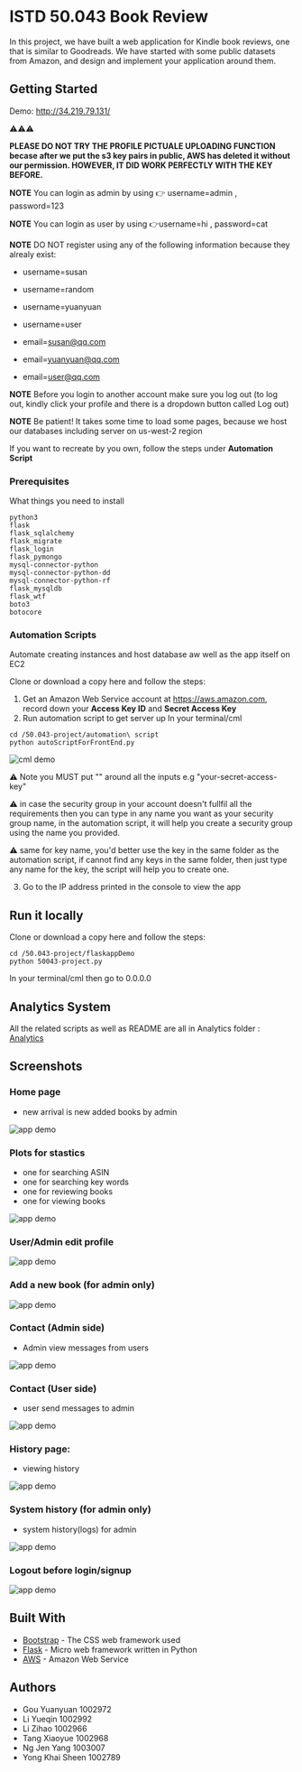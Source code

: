 # ISTD 50.043 Book Review

In this project, we have built a web application for Kindle book reviews, one that is similar to Goodreads. We have started with some public datasets from Amazon, and design and implement your application around them.

## Getting Started

Demo: http://34.219.79.131/

⚠️⚠️⚠️ 

**PLEASE DO NOT TRY THE PROFILE PICTUALE UPLOADING FUNCTION becase after we put the s3 key pairs in public, AWS has deleted it without our permission. HOWEVER, IT DID WORK PERFECTLY WITH THE KEY BEFORE.**

**NOTE** You can login as admin by using 👉 username=admin , password=123

**NOTE** You can login as user by using 👉username=hi , password=cat

**NOTE** DO NOT register using any of the following information because they alrealy exist:

* username=susan

* username=random

* username=yuanyuan

* username=user

* email=susan@qq.com

* email=yuanyuan@qq.com

* email=user@qq.com

**NOTE** Before you login to another account make sure you log out (to log out, kindly click your profile and there is a dropdown button called Log out)

**NOTE** Be patient! It takes some time to load some pages, because we host our databases including server on us-west-2 region 

If you want to recreate by you own, follow the steps under **Automation Script**



### Prerequisites

What things you need to install

```
python3
flask
flask_sqlalchemy
flask_migrate
flask_login
flask_pymongo
mysql-connector-python
mysql-connector-python-dd
mysql-connector-python-rf
flask_mysqldb
flask_wtf
boto3
botocore
```

### Automation Scripts

Automate creating instances and host database aw well as the app itself on EC2

Clone or download a copy here and follow the steps:
1. Get an Amazon Web Service account at https://aws.amazon.com, record down your **Access Key ID** and **Secret Access Key**
2. Run automation script to get server up
In your terminal/cml
```
cd /50.043-project/automation\ script
python autoScriptForFrontEnd.py
```
![cml demo](screenshot/automation1.png)

⚠️ Note you MUST put "" around all the inputs e.g "your-secret-access-key"

⚠️ in case the security group in your account doesn't fullfil all the requirements then you can type in any name you want as your security group name, in the automation script, it will help you create a security group using the name you provided.

⚠️ same for key name, you'd better use the key in the same folder as the automation script, if cannot find any keys in the same folder, then just type any name for the key, the script will help you to create one.

3. Go to the IP address printed in the console to view the app

## Run it locally

Clone or download a copy here and follow the steps:
```
cd /50.043-project/flaskappDemo
python 50043-project.py
```
In your terminal/cml then go to 0.0.0.0

## Analytics System

All the related scripts as well as README are all in Analytics folder : [Analytics](https://github.com/yqyqyq123/50.043-project/blob/master/Analytics/Readme.md)

## Screenshots

### Home page

- new arrival is new added books by admin

![app demo](screenshot/app-screenshot1.png)

### Plots for stastics

- one for searching ASIN
- one for searching key words
- one for reviewing books
- one for viewing books

![app demo](screenshot/app-screenshot7.png)

### User/Admin edit profile

![app demo](screenshot/app-screenshot8.png)

### Add a new book (for admin only)

![app demo](screenshot/app-screenshot2.png)

### Contact (Admin side)

- Admin view messages from users

![app demo](screenshot/app-screenshot3.png)

### Contact (User side)

- user send messages to admin

![app demo](screenshot/app-screenshot4.png)

### History page:

- viewing history

![app demo](screenshot/app-screenshot5.png)

### System history (for admin only)

- system history(logs) for admin

![app demo](screenshot/app-screenshot6.png)

### Logout before login/signup

![app demo](screenshot/app-screenshot9.png)


## Built With

* [Bootstrap](https://getbootstrap.com/) - The CSS web framework used
* [Flask](https://maven.apache.org/) - Micro web framework written in Python
* [AWS](https://aws.amazon.com) - Amazon Web Service


## Authors
* Gou Yuanyuan 1002972
* Li Yueqin 1002992
* Li Zihao 1002966
* Tang Xiaoyue 1002968
* Ng Jen Yang 1003007
* Yong Khai Sheen 1002789



